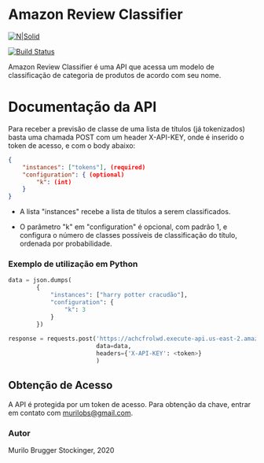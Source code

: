# Amazon Review Classifier

[![N|Solid](https://cldup.com/dTxpPi9lDf.thumb.png)](https://nodesource.com/products/nsolid)

[![Build Status](https://travis-ci.org/joemccann/dillinger.svg?branch=master)](https://travis-ci.org/joemccann/dillinger)

Amazon Review Classifier é uma API que acessa um modelo de classificação de categoria de produtos
de acordo com seu nome.

# Documentação da API

Para receber a previsão de classe de uma lista de títulos (já tokenizados) basta uma chamada POST com um header X-API-KEY, onde é inserido o token de acesso, e com o body abaixo:

```json
{
    "instances": ["tokens"], (required)
    "configuration": { (optional)
        "k": (int)
    }
}
```

- A lista "instances" recebe a lista de títulos a serem classificados.

- O parâmetro "k" em "configuration" é opcional, com padrão 1, e configura o número de classes possíveis de classificação do título, ordenada por probabilidade.

### Exemplo de utilização em Python
```python
data = json.dumps(
        {
            "instances": ["harry potter cracudão"], 
            "configuration": {
                "k": 3
            }
        })
        
response = requests.post('https://achcfrolwd.execute-api.us-east-2.amazonaws.com/deploy/predict',
                         data=data,
                         headers={'X-API-KEY': <token>}
                         )
```

## Obtenção de Acesso
A API é protegida por um token de acesso. Para obtenção da chave, entrar em contato com murilobs@gmail.com.

### Autor
Murilo Brugger Stockinger, 2020
